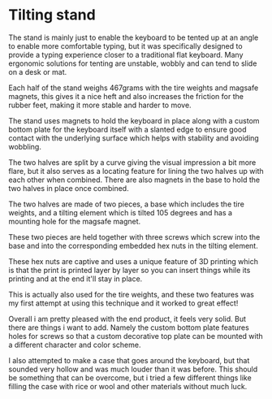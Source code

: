 # Tilting stand

The stand is mainly just to enable the keyboard to be tented up at an angle to enable more comfortable typing, but it was specifically designed to provide a typing experience closer to a traditional flat keyboard. Many ergonomic solutions for tenting are unstable, wobbly and can tend to slide on a desk or mat.  

Each half of the stand weighs 467grams with the tire weights and magsafe magnets, this gives it a nice heft and also increases the friction for the rubber feet, making it more stable and harder to move.

The stand uses magnets to hold the keyboard in place along with a custom bottom plate for the keyboard itself with a slanted edge to ensure good contact with the underlying surface which helps with stability and avoiding wobbling.

The two halves are split by a curve giving the visual impression a bit more flare, but it also serves as a locating feature for lining the two halves up with each other when combined. There are also magnets in the base to hold the two halves in place once combined.

The two halves are made of two pieces, a base which includes the tire weights, and a tilting element which is tilted 105 degrees and has a mounting hole for the magsafe magnet.

These two pieces are held together with three screws which screw into the base and into the corresponding embedded hex nuts in the tilting element.

These hex nuts are captive and uses a unique feature of 3D printing which is that the print is printed layer by layer so you can insert things while its printing and at the end it'll stay in place.

This is actually also used for the tire weights, and these two features was my first attempt at using this technique and it worked to great effect!

Overall i am pretty pleased with the end product, it feels very solid. But there are things i want to add. Namely the custom bottom plate features holes for screws so that a custom decorative top plate can be mounted with a different character and color scheme.

I also attempted to make a case that goes around the keyboard, but that sounded very hollow and was much louder than it was before.
This should be something that can be overcome, but i tried a few different things like filling the case with rice or wool and other materials without much luck.

